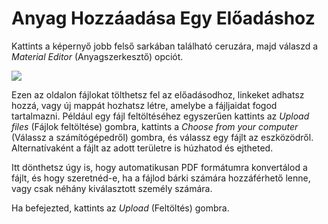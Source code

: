 # Anyag Hozzáadása Egy Előadáshoz

Kattints a képernyő jobb felső sarkában található ceruzára, majd válaszd a _Material Editor_ (Anyagszerkesztő) opciót.

![](../assets/lecture_material.png)

Ezen az oldalon fájlokat tölthetsz fel az előadásodhoz, linkeket adhatsz hozzá, vagy új mappát hozhatsz létre, amelybe a fájljaidat fogod tartalmazni.
Például egy fájl feltöltéséhez egyszerűen kattints az _Upload files_ (Fájlok feltöltése) gombra, kattints a _Choose from your computer_ (Válassz a számítógépedről) gombra, és válassz egy fájlt az eszközödről.
Alternatívaként a fájlt az adott területre is húzhatod és ejtheted.

Itt dönthetsz úgy is, hogy automatikusan PDF formátumra konvertálod a fájlt, és hogy szeretnéd-e, ha a fájlod bárki számára hozzáférhető lenne, vagy csak néhány kiválasztott személy számára.

Ha befejezted, kattints az _Upload_ (Feltöltés) gombra.
